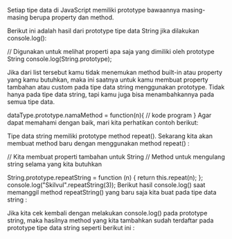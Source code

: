 Setiap tipe data di JavaScript memiliki prototype bawaannya masing-masing berupa property dan method.

Berikut ini adalah hasil dari prototype tipe data String jika dilakukan console.log():

// Digunakan untuk melihat properti apa saja yang dimiliki oleh prototype String
console.log(String.prototype);

[](https://skilvul-assets-01.s3-ap-southeast-1.amazonaws.com/lesson/js-intermediate/prototyping-data-string-01.png)

Jika dari list tersebut kamu tidak menemukan method built-in atau property yang kamu butuhkan, maka ini saatnya untuk kamu membuat property tambahan atau custom pada tipe data string menggunakan prototype. Tidak hanya pada tipe data string, tapi kamu juga bisa menambahkannya pada semua tipe data.

dataType.prototype.namaMethod = function(n){
  // kode program
}
Agar dapat memahami dengan baik, mari kita perhatikan contoh berikut:

Tipe data string memiliki prototype method repeat(). Sekarang kita akan membuat method baru dengan menggunakan method repeat() :

// Kita membuat properti tambahan untuk String
// Method untuk mengulang string selama yang kita butuhkan

String.prototype.repeatString = function (n) {
  return this.repeat(n);
};
console.log("Skilvul".repeatString(3));
Berikut hasil console.log() saat memanggil method repeatString() yang baru saja kita buat pada tipe data string :

[](https://skilvul-assets-01.s3-ap-southeast-1.amazonaws.com/lesson/js-intermediate/prototyping-data-string-02.png)

Jika kita cek kembali dengan melakukan console.log() pada prototype string, maka hasilnya method yang kita tambahkan sudah terdaftar pada prototype tipe data string seperti berikut ini :

[](https://skilvul-assets-01.s3-ap-southeast-1.amazonaws.com/lesson/js-intermediate/prototyping-string-03.png)


